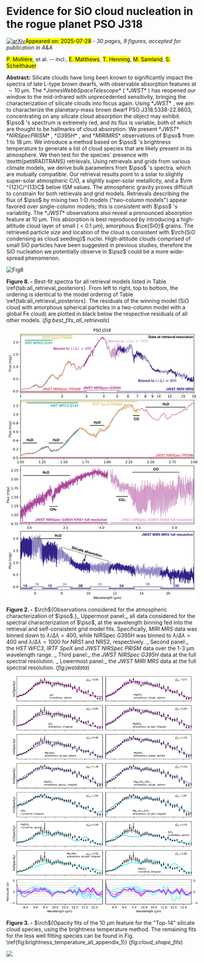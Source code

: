 <div class="macros" style="visibility:hidden;">
$\newcommand{\ensuremath}{}$
$\newcommand{\xspace}{}$
$\newcommand{\object}[1]{\texttt{#1}}$
$\newcommand{\farcs}{{.}''}$
$\newcommand{\farcm}{{.}'}$
$\newcommand{\arcsec}{''}$
$\newcommand{\arcmin}{'}$
$\newcommand{\ion}[2]{#1#2}$
$\newcommand{\textsc}[1]{\textrm{#1}}$
$\newcommand{\hl}[1]{\textrm{#1}}$
$\newcommand{\footnote}[1]{}$
$\newcommand{\rch}[1]{{{\color{black}#1}}}$
$\newcommand{\todoSO}[1]{\stepcounter{todocounter}\oldtodo[inline, color=green]{\thetodocounter: Paul -- #1}}$
$\newcommand{\todo}[1]{\stepcounter{todocounter}\oldtodo[inline]{\thetodocounter: #1}}$
$\newcommand{\mjup}{{\rm M_{\jupiter}}}$
$\newcommand{\micron}{µm}$
$\newcommand{\pso}{PSO~J318}$
$\newcommand{\aj}{AJ}$
$\newcommand{\araa}{ARA\&A}$
$\newcommand{\apj}{ApJ}$
$\newcommand{\apjl}{ApJ}$
$\newcommand{\apjs}{ApJS}$
$\newcommand{\ao}{Appl.Optics}$
$\newcommand{\apss}{Ap\&SS}$
$\newcommand{\aap}{A\&A}$
$\newcommand{\aapr}{A\&A~Rev.}$
$\newcommand{\aaps}{A\&AS}$
$\newcommand{\baas}{BAAS}$
$\newcommand{\jrasc}{JRASC}$
$\newcommand{\memras}{MmRAS}$
$\newcommand{\mnras}{MNRAS}$
$\newcommand{\pra}{Phys.Rev.A}$
$\newcommand{\prb}{Phys.Rev.B}$
$\newcommand{\prc}{Phys.Rev.C}$
$\newcommand{\prd}{Phys.Rev.D}$
$\newcommand{\prl}{Phys.Rev.Lett}$
$\newcommand{\pasp}{PASP}$
$\newcommand{\pasj}{PASJ}$
$\newcommand{\qjras}{QJRAS}$
$\newcommand{\skytel}{S\&T}$
$\newcommand{\solphys}{Solar~Phys.}$
$\newcommand{\sovast}{Soviet~Ast.}$
$\newcommand{\ssr}{Space~Sci.Rev.}$
$\newcommand{\zap}{ZAp}$
$\newcommand{\ActaA}{{Acta Astron.}}$</div>



<div id="title">

# Evidence for SiO cloud  nucleation in the rogue planet PSO J318

</div>
<div id="comments">

[![arXiv](https://img.shields.io/badge/arXiv-2507.18691-b31b1b.svg)](https://arxiv.org/abs/2507.18691)<mark>Appeared on: 2025-07-28</mark> -  _30 pages, 9 figures, accepted for publication in A&A_

</div>
<div id="authors">

<mark>P. Mollière</mark>, et al. -- incl., <mark>E. Matthews</mark>, <mark>T. Henning</mark>, <mark>M. Samland</mark>, <mark>S. Scheithauer</mark>

</div>
<div id="abstract">

**Abstract:** Silicate clouds have long been known to significantly impact the spectra of late L-type brown dwarfs, with observable absorption features at $\sim 10$ µm. The $*James Webb Space Telescope*$ ( $*JWST*$ ) has reopened our window to the mid-infrared with unprecedented sensitivity, bringing the characterization of silicate clouds into focus again. Using $*JWST*$ , we aim to characterize the planetary-mass brown dwarf PSO J318.5338-22.8603, concentrating on any silicate cloud absorption the object may exhibit. $\pso$ 's spectrum is extremely red, and its flux is variable, both of which are thought to be hallmarks of cloud absorption. We present $*JWST*$ $*NIRSpec PRISM*$ , $*G395H*$ , and $*MIRI MRS*$ observations of $\pso$ from 1 to 18 µm. We introduce a method based on $\pso$ 's brightness temperature to generate a list of cloud species that are likely present in its atmosphere. We then test for the species' presence with \texttt{petitRADTRANS} retrievals. Using retrievals and grids from various climate models, we derive bulk parameters from $\pso$ 's spectra, which are mutually compatible. Our retrieval results point to a solar to slightly super-solar atmospheric C/O, a slightly super-solar metallicity, and a $\rm ^{12}C/^{13}C$ below ISM values. The atmospheric gravity proves difficult to constrain for both retrievals and grid models. Retrievals describing the flux of $\pso$ by mixing two 1-D models ("two-column models") appear favored over single-column models; this is consistent with $\pso$ 's variability. The $*JWST*$ observations also reveal a pronounced absorption feature at $10$ µm. This absorption is best reproduced by introducing a high-altitude cloud layer of small ( $<$ 0.1 µm), amorphous $\ce{SiO}$ grains. The retrieved particle size and location of the cloud is consistent with $\rch{SiO condensing as cloud seeding}$ nuclei. High-altitude clouds comprised of small SiO particles have been suggested in previous studies, therefore the SiO nucleation we potentially observe in $\pso$ could be a more wide-spread phenomenon.

</div>

<div id="div_fig1">

<img src="tmp_2507.18691/./all_retrieval_spectra.png" alt="Fig8" width="100%"/>

**Figure 8. -** Best-fit spectra for all retrieval models listed in Table \ref{tab:all_retrieval_posteriors}. From left to right, top to bottom, the ordering is identical to the model ordering of Table \ref{tab:all_retrieval_posteriors}. The residuals of the winning model (SiO cloud with amorphous spherical particles in a two-column model with a global Fe cloud) are plotted in black below the respective residuals of all other models. (*fig:best_fits_all_retrievals*)

</div>
<div id="div_fig2">

<img src="tmp_2507.18691/./data_figure.png" alt="Fig2" width="100%"/>

**Figure 2. -** $\rch${Observations considered for the atmospheric characterization of $\pso$.}_ Uppermost panel:_ all data considered for the spectral characterization of $\pso$, at the wavelength binning fed into the retrieval and self-consistent grid model fits. Specifically, *MIRI MRS* data was binned down to $\lambda/\Delta\lambda=400$, while NIRSpec G395H was binned to $\lambda/\Delta\lambda=400$ and $\lambda/\Delta\lambda=1000$ for NRS1 and NRS2, respectively. _ Second panel:_ the *HST WFC3*, *IRTF SpeX* and *JWST NIRSpec PRISM* data over the 1-3 µm wavelength range. _ Third panel:_ the *JWST NIRSpec G395H* data at the full spectral resolution. _ Lowermost panel:_ the *JWST MIRI MRS* data at the full spectral resolution. (*fig:jwstdata*)

</div>
<div id="div_fig3">

<img src="tmp_2507.18691/./cloud_shape_fits_appendix_corrected_only_full_1.png" alt="Fig3" width="100%"/>

**Figure 3. -** $\rch${Opacity fits of the $10$ µm feature for the "Top-14" silicate cloud species, using the brightness temperature method. The remaining fits for the less well fitting species can be found in Fig. \ref{fig:brightness_temperature_all_appendix_1}} (*fig:cloud_shape_fits*)

</div><div id="qrcode"><img src=https://api.qrserver.com/v1/create-qr-code/?size=100x100&data="https://arxiv.org/abs/2507.18691"></div>